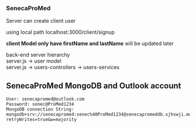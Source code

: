 ### SenecaProMed

Server can create client user<br>

using local path localhost:3000/client/signup <br>

**client Model only have firstName and lastName** will be updated later 

back-end server hierarchy<br>
server.js   -> user model<br>
server.js   -> users-controllers -> users-services<br>

## SenecaProMed MongoDB and Outlook account

    User: senecapromed@outlook.com 
    Password: senec@ProMed1234 
    MongoDB connection String: mongodb+srv://senecapromed:senec%40ProMed1234@senecapromeddb.xjhswji.mongodb.net/UsersDB?retryWrites=true&w=majority
      


